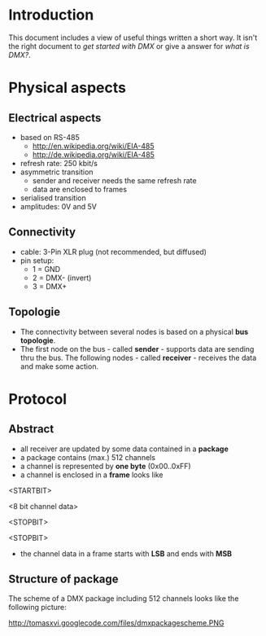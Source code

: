 # Introduction #

This document includes a view of useful things written a short way.
It isn't the right document to _get started with DMX_ or give a answer
for _what is DMX?_.

# Physical aspects #

## Electrical aspects ##

  * based on RS-485
    * http://en.wikipedia.org/wiki/EIA-485
    * http://de.wikipedia.org/wiki/EIA-485
  * refresh rate: 250 kbit/s
  * asymmetric transition
    * sender and receiver needs the same refresh rate
    * data are enclosed to frames
  * serialised transition
  * amplitudes: 0V and 5V


## Connectivity ##

  * cable: 3-Pin XLR plug (not recommended, but diffused)
  * pin setup:
    * 1 = GND
    * 2 = DMX- (invert)
    * 3 = DMX+


## Topologie ##

  * The connectivity between several nodes is based on a physical **bus topologie**.
  * The first node on the bus - called **sender** - supports data are sending thru the bus. The following nodes - called **receiver** - receives the data and make some action.


# Protocol #

## Abstract ##

  * all receiver are updated by some data contained in a **package**
  * a package contains (max.) 512 channels
  * a channel is represented by **one byte** (0x00..0xFF)
  * a channel is enclosed in a **frame** looks like 

&lt;STARTBIT&gt;

<8 bit channel data>

&lt;STOPBIT&gt;



&lt;STOPBIT&gt;


  * the channel data in a frame starts with **LSB** and ends with **MSB**

## Structure of package ##

The scheme of a DMX package including 512 channels looks like the following picture:

http://tomasxvi.googlecode.com/files/dmxpackagescheme.PNG